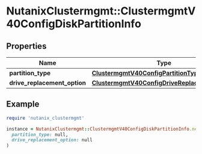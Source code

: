 # NutanixClustermgmt::ClustermgmtV40ConfigDiskPartitionInfo

## Properties

| Name | Type | Description | Notes |
| ---- | ---- | ----------- | ----- |
| **partition_type** | [**ClustermgmtV40ConfigPartitionType**](ClustermgmtV40ConfigPartitionType.md) |  | [optional] |
| **drive_replacement_option** | [**ClustermgmtV40ConfigDriveReplacementOption**](ClustermgmtV40ConfigDriveReplacementOption.md) |  | [optional] |

## Example

```ruby
require 'nutanix_clustermgmt'

instance = NutanixClustermgmt::ClustermgmtV40ConfigDiskPartitionInfo.new(
  partition_type: null,
  drive_replacement_option: null
)
```

